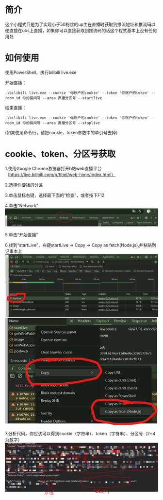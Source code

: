 # 简介
这个小程式只是为了实现小于50粉丝的up主在直播时获取到推流地址和推流码以便直接在obs上直播，如果你可以直接获取到推流码的话这个程式基本上没有任何用处
# 如何使用
使用PowerShell，执行bilibili live.exe

开始直播：

	.\bilibili live.exe --cookie '你账户的cookie' --token '你账户的token' --room_id 你的房间号 --area 直播分区号 --startlive  
结束直播：

 	.\bilibili live.exe --cookie '你账户的cookie' --token '你账户的token' --room_id 你的房间号 --area 直播分区号 --stoplive

(如果使用命令行，请把cookie、token参数中的单引号去掉)
# cookie、token、分区号获取
1.使用Google Chrome游览器打开b站web直播平台（https://live.bilibili.com/p/html/web-hime/index.html）

2.选择你要播的分区

3.单击鼠标右键，选择最下面的“检查”，或者按下F12

4.单击“Network”
![](https://github.com/NH3andH2O/bilibili-live/blob/main/png/1.png?raw=true)

5.单击“开始直播”

6.找到“startLive”，右键startLive -> Copy -> Copy as fetch(Node.js),并粘贴到记事本上
![](https://github.com/NH3andH2O/bilibili-live/blob/main/png/2.png?raw=true)
![](https://github.com/NH3andH2O/bilibili-live/blob/main/png/3.png?raw=true)

7.分析代码，你应该可以得到cookie（字符串）、token（字符串）、分区号（2~4为数字）
![](https://github.com/NH3andH2O/bilibili-live/blob/main/png/4.jpg?raw=true)
